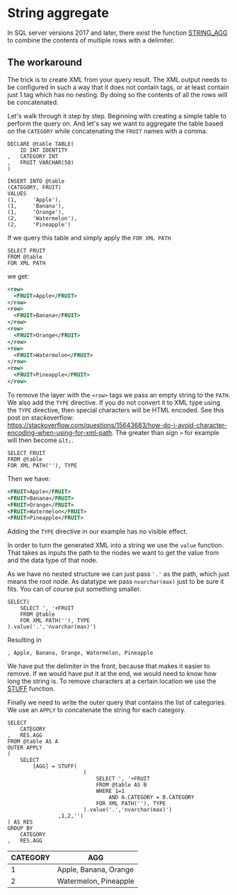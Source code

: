 # String aggregate
In SQL server versions 2017 and later, there exist the function [STRING_AGG](https://docs.microsoft.com/en-us/sql/t-sql/functions/string-agg-transact-sql)
to combine the contents of multiple rows with a delimiter. 

## The workaround
The trick is to create XML from your query result. The XML output needs to be configured in such a 
way that it does not contain tags, or at least contain just 1 tag which has no nesting. 
By doing so the contents of all the rows will be concatenated.

Let's walk through it step by step. Beginning with creating a simple table to perform the query on.
And let's say we want to aggregate the table based on the `CATEGORY` while concatenating the `FRUIT`
names with a comma.

```t-sql linenums="1"
DECLARE @table TABLE(
	ID INT IDENTITY
,	CATEGORY INT
,	FRUIT VARCHAR(50)
)

INSERT INTO @table
(CATEGORY, FRUIT)
VALUES
(1,		'Apple'),
(1,		'Banana'),
(1,		'Orange'),
(2,		'Watermelon'),
(2,		'Pineapple')
```

If we query this table and simply apply the `FOR XML PATH`

```t-sql linenums="1"
SELECT FRUIT
FROM @table
FOR XML PATH
```
we get:

```xml
<row>
  <FRUIT>Apple</FRUIT>
</row>
<row>
  <FRUIT>Banana</FRUIT>
</row>
<row>
  <FRUIT>Orange</FRUIT>
</row>
<row>
  <FRUIT>Watermelon</FRUIT>
</row>
<row>
  <FRUIT>Pineapple</FRUIT>
</row>
```

To remove the layer with the `<row>` tags we pass an empty string to the `PATH`. We also add the
`TYPE` directive.
If you do not convert it to XML type using the `TYPE` directive, then special characters will be 
HTML encoded. See this post on stackoverflow: https://stackoverflow.com/questions/15643683/how-do-i-avoid-character-encoding-when-using-for-xml-path.
The greater than sign `>` for example will then become `&lt;`.

```t-sql linenums="1"
SELECT FRUIT
FROM @table
FOR XML PATH(''), TYPE
```

Then we have:
```xml
<FRUIT>Apple</FRUIT>
<FRUIT>Banana</FRUIT>
<FRUIT>Orange</FRUIT>
<FRUIT>Watermelon</FRUIT>
<FRUIT>Pineapple</FRUIT>
```

Adding the `TYPE` directive in our example has no visible effect.

In order to turn the generated XML into a string we use the `value` function. That takes as inputs
the path to the nodes we want to get the value from and the data type of that node.

As we have no nested structure we can just pass `'.'` as the path, which just means the root node.
As datatype we pass `nvarchar(max)` just to be sure it fits. You can of course put something smaller.

```t-sql linenums="1"
SELECT(
	SELECT ', '+FRUIT
	FROM @table
	FOR XML PATH(''), TYPE
).value('.','nvarchar(max)')
```
Resulting in 
```text
, Apple, Banana, Orange, Watermelon, Pineapple
```

We have put the delimiter in the front, because that makes it easier to remove. If we would have put it at 
the end, we would need to know how long the string is. To remove characters at a certain location
we use the [STUFF](https://docs.microsoft.com/en-us/sql/t-sql/functions/stuff-transact-sql) function.

Finally we need to write the outer query that contains the list of categories. We use 
an `APPLY` to concatenate the string for each category.

```t-sql linenums="1"
SELECT 
	CATEGORY
,	RES.AGG
FROM @table AS A
OUTER APPLY
(
	SELECT	
		[AGG] = STUFF(
						(
							SELECT ', '+FRUIT
							FROM @table AS B
							WHERE 1=1
								AND A.CATEGORY = B.CATEGORY
							FOR XML PATH(''), TYPE
						).value('.','nvarchar(max)')
				,1,2,'')
) AS RES
GROUP BY
	CATEGORY
,	RES.AGG
```

| CATEGORY  | AGG                   |
|-----------|-----------------------|
| 1	     | Apple, Banana, Orange |
| 2	     | Watermelon, Pineapple |